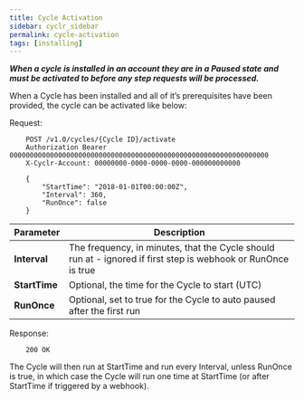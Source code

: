```yaml
---
title: Cycle Activation
sidebar: cyclr_sidebar
permalink: cycle-activation
tags: [installing]
---
```


_**When a cycle is installed in an account they are in a Paused state and must be activated to before any step requests will be processed.**_

When a Cycle has been installed and all of it’s prerequisites have been provided, the cycle can be activated like below:

Request:

````http
    POST /v1.0/cycles/{Cycle ID}/activate
    Authorization Bearer 0000000000000000000000000000000000000000000000000000000000000000
    X-Cyclr-Account: 00000000-0000-0000-0000-000000000000

    {
        "StartTime": "2018-01-01T00:00:00Z",
        "Interval": 360,
        "RunOnce": false
    }
````

| Parameter | Description |
| --- | --- |
| **Interval** | The frequency, in minutes, that the Cycle should run at - ignored if first step is webhook or RunOnce is true |
| **StartTime** | Optional, the time for the Cycle to start (UTC) |
| **RunOnce** | Optional, set to true for the Cycle to auto paused after the first run |

Response:

```http
    200 OK
```

The Cycle will then run at StartTime and run every Interval, unless RunOnce is true, in which case the Cycle will run one time at StartTime (or after StartTime if triggered by a webhook).
